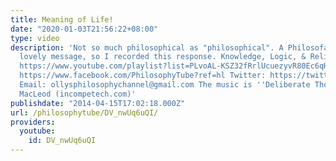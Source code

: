 ```yaml
---
title: Meaning of Life!
date: "2020-01-03T21:56:22+08:00"
type: video
description: 'Not so much philosophical as "philosophical". A Philosofan sent me a
  lovely message, so I recorded this response. Knowledge, Logic, & Religion Playlist:
  https://www.youtube.com/playlist?list=PLvoAL-KSZ32fRrlUcuezyvR80Ec6qHUz_ Facebook:
  https://www.facebook.com/PhilosophyTube?ref=hl Twitter: https://twitter.com/PhilosophyTube
  Email: ollysphilosophychannel@gmail.com The music is ''Deliberate Thought'' by Kevin
  MacLeod (incompetech.com)'
publishdate: "2014-04-15T17:02:18.000Z"
url: /philosophytube/DV_nwUq6uQI/
providers:
  youtube:
    id: DV_nwUq6uQI
---
```

